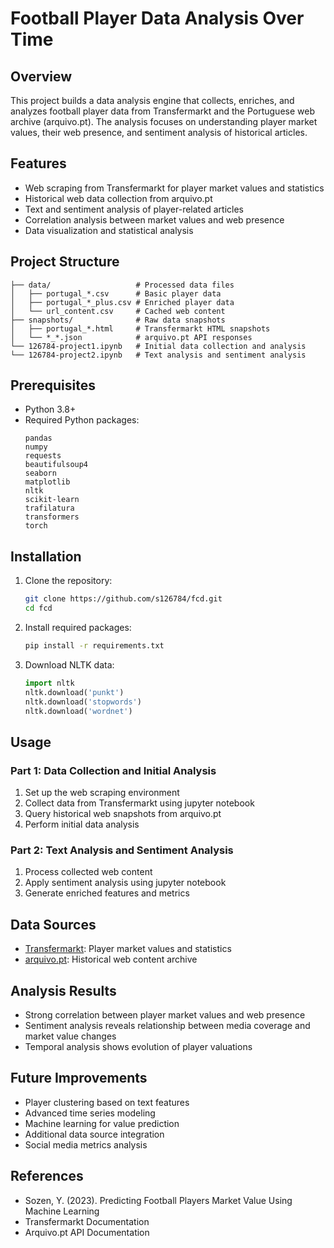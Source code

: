 # Football Player Data Analysis Over Time

## Overview
This project builds a data analysis engine that collects, enriches, and analyzes football player data from Transfermarkt and the Portuguese web archive (arquivo.pt). The analysis focuses on understanding player market values, their web presence, and sentiment analysis of historical articles.

## Features
- Web scraping from Transfermarkt for player market values and statistics
- Historical web data collection from arquivo.pt
- Text and sentiment analysis of player-related articles
- Correlation analysis between market values and web presence
- Data visualization and statistical analysis

## Project Structure
```
├── data/                   # Processed data files
│   ├── portugal_*.csv      # Basic player data
│   ├── portugal_*_plus.csv # Enriched player data
│   └── url_content.csv     # Cached web content
├── snapshots/              # Raw data snapshots
│   ├── portugal_*.html     # Transfermarkt HTML snapshots
│   └── *_*.json            # arquivo.pt API responses
└── 126784-project1.ipynb   # Initial data collection and analysis
└── 126784-project2.ipynb   # Text analysis and sentiment analysis
```

## Prerequisites
- Python 3.8+
- Required Python packages:
  ```
  pandas
  numpy
  requests
  beautifulsoup4
  seaborn
  matplotlib
  nltk
  scikit-learn
  trafilatura
  transformers
  torch
  ```

## Installation
1. Clone the repository:
   ```bash
   git clone https://github.com/s126784/fcd.git
   cd fcd
   ```

2. Install required packages:
   ```bash
   pip install -r requirements.txt
   ```

3. Download NLTK data:
   ```python
   import nltk
   nltk.download('punkt')
   nltk.download('stopwords')
   nltk.download('wordnet')
   ```

## Usage

### Part 1: Data Collection and Initial Analysis
1. Set up the web scraping environment
2. Collect data from Transfermarkt using jupyter notebook
3. Query historical web snapshots from arquivo.pt
4. Perform initial data analysis

### Part 2: Text Analysis and Sentiment Analysis
1. Process collected web content
2. Apply sentiment analysis using jupyter notebook
3. Generate enriched features and metrics

## Data Sources
- [Transfermarkt](https://www.transfermarkt.com/): Player market values and statistics
- [arquivo.pt](https://arquivo.pt/): Historical web content archive

## Analysis Results
- Strong correlation between player market values and web presence
- Sentiment analysis reveals relationship between media coverage and market value changes
- Temporal analysis shows evolution of player valuations

## Future Improvements
- Player clustering based on text features
- Advanced time series modeling
- Machine learning for value prediction
- Additional data source integration
- Social media metrics analysis

## References
- Sozen, Y. (2023). Predicting Football Players Market Value Using Machine Learning
- Transfermarkt Documentation
- Arquivo.pt API Documentation
